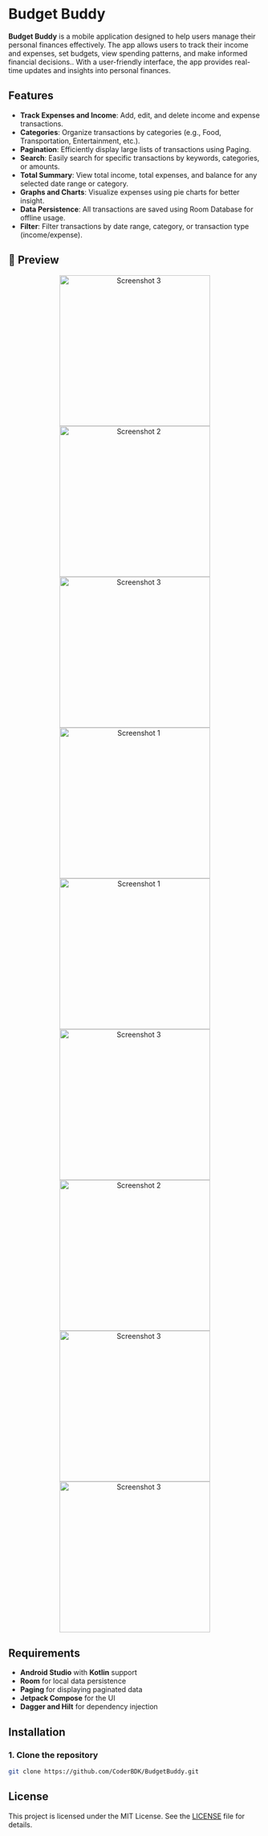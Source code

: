 # Budget Buddy

**Budget Buddy** is a mobile application designed to help users manage their personal finances effectively. The app allows users to track their income and expenses, set budgets, view spending patterns, and make informed financial decisions.. With a user-friendly interface, the app provides real-time updates and insights into personal finances.

## Features

- **Track Expenses and Income**: Add, edit, and delete income and expense transactions.
- **Categories**: Organize transactions by categories (e.g., Food, Transportation, Entertainment, etc.).
- **Pagination**: Efficiently display large lists of transactions using Paging.
- **Search**: Easily search for specific transactions by keywords, categories, or amounts.
- **Total Summary**: View total income, total expenses, and balance for any selected date range or category.
- **Graphs and Charts**: Visualize expenses using pie charts for better insight.
- **Data Persistence**: All transactions are saved using Room Database for offline usage.
- **Filter**: Filter transactions by date range, category, or transaction type (income/expense).

## 📸 Preview

<div align="center">
  <img src="https://github.com/user-attachments/assets/576e1fe1-54c7-4773-9a48-a480a80bda26" alt="Screenshot 3" width="300" />
  <img src="https://github.com/user-attachments/assets/b4edd779-e07e-4b33-9fdf-41b97b21dfd7" alt="Screenshot 2" width="300" />
  <img src="https://github.com/user-attachments/assets/5d243e3d-df96-4341-8863-ed34af3b3698" alt="Screenshot 3" width="300" />
  <img src="https://github.com/user-attachments/assets/948db218-d3f1-4c60-ae3b-0cf4f456f942" alt="Screenshot 1" width="300" />
  <img src="https://github.com/user-attachments/assets/040bbda8-0c9b-49f5-bb38-91f10e0d2ddc" alt="Screenshot 1" width="300" />
  <img src="https://github.com/user-attachments/assets/54d44f48-bf64-4606-9a3b-e36235507980" alt="Screenshot 3" width="300" />
  <img src="https://github.com/user-attachments/assets/9221babc-4860-4330-a0f4-459d400739bd" alt="Screenshot 2" width="300" />
  <img src="https://github.com/user-attachments/assets/3b5236aa-42a4-46f7-a2a7-bac306f8d934" alt="Screenshot 3" width="300" />
  <img src="https://github.com/user-attachments/assets/baf81658-15b0-43a2-b36d-51d5d8657ed9" alt="Screenshot 3" width="300" />
 
</div>

## Requirements

- **Android Studio** with **Kotlin** support
- **Room** for local data persistence
- **Paging** for displaying paginated data
- **Jetpack Compose** for the UI
- **Dagger and Hilt** for dependency injection

## Installation

### 1. Clone the repository
```bash
git clone https://github.com/CoderBDK/BudgetBuddy.git
```

## License

This project is licensed under the MIT License. See the [LICENSE](LICENSE) file for details.
